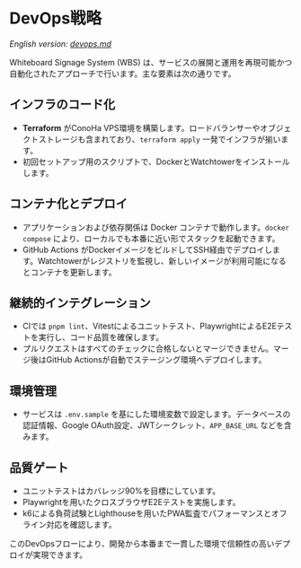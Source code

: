# DevOps戦略

*English version: [devops.md](./devops.md)*

Whiteboard Signage System (WBS) は、サービスの展開と運用を再現可能かつ自動化されたアプローチで行います。主な要素は次の通りです。

## インフラのコード化

* **Terraform** がConoHa VPS環境を構築します。ロードバランサーやオブジェクトストレージも含まれており、`terraform apply` 一発でインフラが揃います。
* 初回セットアップ用のスクリプトで、DockerとWatchtowerをインストールします。

## コンテナ化とデプロイ

* アプリケーションおよび依存関係は Docker コンテナで動作します。`docker compose` により、ローカルでも本番に近い形でスタックを起動できます。
* GitHub Actions がDockerイメージをビルドしてSSH経由でデプロイします。Watchtowerがレジストリを監視し、新しいイメージが利用可能になるとコンテナを更新します。

## 継続的インテグレーション

* CIでは `pnpm lint`、Vitestによるユニットテスト、PlaywrightによるE2Eテストを実行し、コード品質を確保します。
* プルリクエストはすべてのチェックに合格しないとマージできません。マージ後はGitHub Actionsが自動でステージング環境へデプロイします。

## 環境管理

* サービスは `.env.sample` を基にした環境変数で設定します。データベースの認証情報、Google OAuth設定、JWTシークレット、`APP_BASE_URL` などを含みます。

## 品質ゲート

* ユニットテストはカバレッジ90%を目標にしています。
* Playwrightを用いたクロスブラウザE2Eテストを実施します。
* k6による負荷試験とLighthouseを用いたPWA監査でパフォーマンスとオフライン対応を確認します。

このDevOpsフローにより、開発から本番まで一貫した環境で信頼性の高いデプロイが実現できます。
